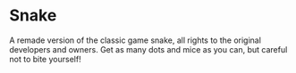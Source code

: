 # Snake
A remade version of the classic game snake, all rights to the original developers and owners. Get as many dots and mice as you can, but careful not to bite yourself!

